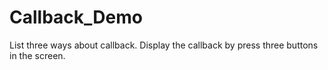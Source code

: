 # Callback_Demo
List three ways about callback. Display the callback by press three buttons in the screen.
